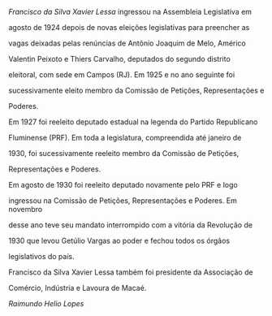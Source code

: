 

*Francisco da Silva Xavier Lessa* ingressou na Assembleia Legislativa em

agosto de 1924 depois de novas eleições legislativas para preencher as

vagas deixadas pelas renúncias de Antônio Joaquim de Melo, Américo

Valentin Peixoto e Thiers Carvalho, deputados do segundo distrito

eleitoral, com sede em Campos (RJ). Em 1925 e no ano seguinte foi

sucessivamente eleito membro da Comissão de Petições, Representações e

Poderes.



Em 1927 foi reeleito deputado estadual na legenda do Partido Republicano

Fluminense (PRF). Em toda a legislatura, compreendida até janeiro de

1930, foi sucessivamente reeleito membro da Comissão de Petições,

Representações e Poderes.



Em agosto de 1930 foi reeleito deputado novamente pelo PRF e logo

ingressou na Comissão de Petições, Representações e Poderes. Em novembro

desse ano teve seu mandato interrompido com a vitória da Revolução de

1930 que levou Getúlio Vargas ao poder e fechou todos os órgãos

legislativos do país.



Francisco da Silva Xavier Lessa também foi presidente da Associação de

Comércio, Indústria e Lavoura de Macaé.



*Raimundo Helio Lopes*



